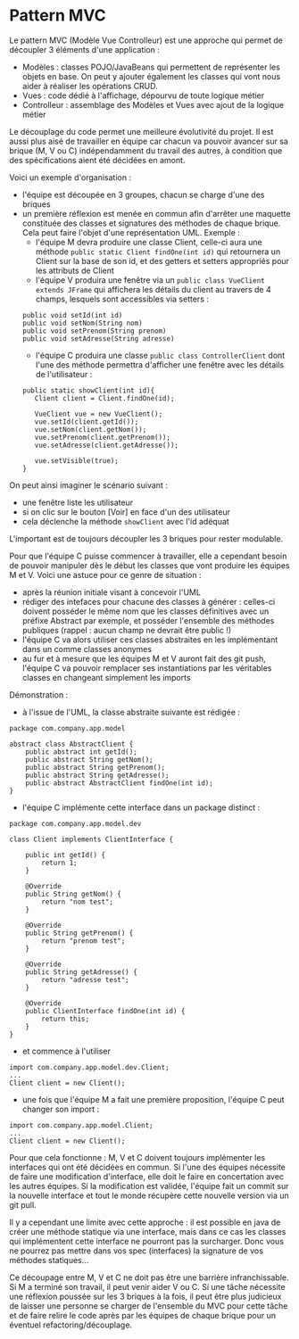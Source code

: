 # Pattern MVC

Le pattern MVC (Modèle Vue Controlleur) est une approche qui permet de découpler 3 éléments d'une application :
- Modèles : classes POJO/JavaBeans qui permettent de représenter les objets en base. On peut y ajouter
également les classes qui vont nous aider à réaliser les opérations CRUD.
- Vues : code dédié à l'affichage, dépourvu de toute logique métier
- Controlleur : assemblage des Modèles et Vues avec ajout de la logique métier

Le découplage du code permet une meilleure évolutivité du projet.
Il est aussi plus aisé de travailler en équipe car chacun va pouvoir avancer sur sa brique (M, V ou C)
indépendamment du travail des autres, à condition que des spécifications aient été décidées en amont.

Voici un exemple d'organisation :
- l'équipe est découpée en 3 groupes, chacun se charge d'une des briques
- un première réflexion est menée en commun afin d'arrêter une maquette constituée des classes et signatures
des méthodes de chaque brique. Cela peut faire l'objet d'une représentation UML. Exemple :
    - l'équipe M devra produire une classe Client, celle-ci aura une méthode `public static Client findOne(int id)` qui
    retournera un Client sur la base de son id, et des getters et setters appropriés pour les attributs de Client
    - l'équipe V produira une fenêtre via un `public class VueClient extends JFrame` qui affichera les détails 
    du client au travers de 4 champs, lesquels sont accessibles via setters :
    ```
    public void setId(int id)  
    public void setNom(String nom)
    public void setPrenom(String prenom)
    public void setAdresse(String adresse)
    ``` 
   - l'équipe C produira une classe `public class ControllerClient` dont l'une des méthode
   permettra d'afficher une fenêtre avec les détails de l'utilisateur :
   ```
   public static showClient(int id){
      Client client = Client.findOne(id);
      
      VueClient vue = new VueClient();
      vue.setId(client.getId());
      vue.setNom(client.getNom());
      vue.setPrenom(client.getPrenom());
      vue.setAdresse(client.getAdresse());

      vue.setVisible(true);  
   }
   ```

On peut ainsi imaginer le scénario suivant :
- une fenêtre liste les utilisateur
- si on clic sur le bouton [Voir] en face d'un des utilisateur
- cela déclenche la méthode `showClient` avec l'id adéquat

L'important est de toujours découpler les 3 briques pour rester modulable.

Pour que l'équipe C puisse commencer à travailler, elle a cependant besoin de pouvoir manipuler dès le début
les classes que vont produire les équipes M et V. Voici une astuce pour ce genre de situation :
- après la réunion initiale visant à concevoir l'UML
- rédiger des intefaces pour chacune des classes à générer : celles-ci doivent posséder
le même nom que les classes définitives avec un préfixe Abstract par exemple, et posséder l'ensemble des méthodes publiques (rappel :
aucun champ ne devrait être public !)
- l'équipe C va alors utiliser ces classes abstraites en les implémentant dans un comme classes anonymes
- au fur et à mesure que les équipes M et V auront fait des git push, l'équipe C va pouvoir remplacer
ses instantiations par les véritables classes en changeant simplement les imports

Démonstration :
- à l'issue de l'UML, la classe abstraite suivante est rédigée :
```
package com.company.app.model

abstract class AbstractClient {
    public abstract int getId();
    public abstract String getNom();
    public abstract String getPrenom();
    public abstract String getAdresse();
    public abstract AbstractClient findOne(int id);
}
```
- l'équipe C implémente cette interface dans un package distinct :
```
package com.company.app.model.dev

class Client implements ClientInterface {

    public int getId() {
        return 1;
    }

    @Override
    public String getNom() {
        return "nom test";
    }

    @Override
    public String getPrenom() {
        return "prenom test";
    }

    @Override
    public String getAdresse() {
        return "adresse test";
    }

    @Override
    public ClientInterface findOne(int id) {
        return this;
    }
}
```
- et commence à l'utiliser
```
import com.company.app.model.dev.Client;
...
Client client = new Client();
```
- une fois que l'équipe M a fait une première proposition, l'équipe C
peut changer son import :
```
import com.company.app.model.Client;
...
Client client = new Client();
```

Pour que cela fonctionne : M, V et C doivent toujours implémenter
les interfaces qui ont été décidées en commun.
Si l'une des équipes nécessite de faire une modification d'interface,
elle doit le faire en concertation avec les autres équipes.
Si la modification est validée, l'équipe fait un commit sur la nouvelle interface
et tout le monde récupère cette nouvelle version via un git pull.

Il y a cependant une limite avec cette approche : il est possible 
en java de créer une méthode statique via une interface, mais
dans ce cas les classes qui implémentent cette interface ne pourront pas la 
surcharger. Donc vous ne pourrez pas mettre dans vos spec (interfaces)
la signature de vos méthodes statiques...

Ce découpage entre M, V et C ne doit pas être une barrière infranchissable.
Si M a terminé son travail, il peut venir aider V ou C.
Si une tâche nécessite une réflexion poussée sur les 3 briques à la fois,
il peut être plus judicieux de laisser une personne se charger de l'ensemble du
MVC pour cette tâche et de faire relire le code après par les équipes de chaque brique
pour un éventuel refactoring/découplage.